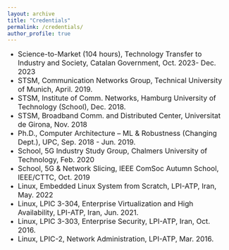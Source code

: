 ```yaml
---
layout: archive
title: "Credentials"
permalink: /credentials/
author_profile: true
---
```


- <span style="font-size: 16px;">Science-to-Market (104 hours), Technology Transfer to Industry and  Society, Catalan Government, Oct. 2023- Dec. 2023</span>
- <span style="font-size: 16px;">STSM, Communication Networks Group, Technical University of Munich, April. 2019.</span>
- <span style="font-size: 16px;">STSM, Institute of Comm. Networks, Hamburg University of Technology (School), Dec. 2018.</span>
- <span style="font-size: 16px;">STSM, Broadband Comm. and Distributed Center, Universitat de Girona, Nov. 2018</span>
- <span style="font-size: 16px;">Ph.D., Computer Architecture – ML & Robustness (Changing Dept.), UPC, Sep. 2018 - Jun. 2019.</span>
- <span style="font-size: 16px;">School, 5G Industry Study Group, Chalmers University of Technology, Feb. 2020</span>
- <span style="font-size: 16px;">School, 5G & Network Slicing, IEEE ComSoc Autumn School, IEEE/CTTC, Oct. 2019</span>
- <span style="font-size: 16px;">Linux, Embedded Linux System from Scratch, LPI-ATP, Iran, May. 2022</span>
- <span style="font-size: 16px;">Linux, LPIC 3-304, Enterprise Virtualization and High Availability, LPI-ATP, Iran, Jun. 2021.</span>
- <span style="font-size: 16px;">Linux, LPIC 3-303, Enterprise Security, LPI-ATP, Iran, Oct. 2016.</span>
- <span style="font-size: 16px;">Linux, LPIC-2, Network Administration, LPI-ATP, Mar. 2016.</span>